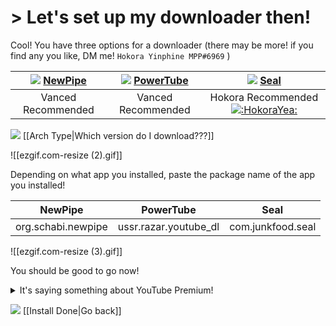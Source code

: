 # > Let's set up my downloader then!
Cool!
You have three options for a downloader
(there may be more! if you find any you like, DM me! `Hokora Yinphine MPP#6969` )

|![](https://cdn.discordapp.com/attachments/803186540359450664/1101814511872245800/fixeddownloadicon.gif) [NewPipe](https://github.com/TeamNewPipe/NewPipe/releases/latest)|![](https://cdn.discordapp.com/attachments/803186540359450664/1101814511872245800/fixeddownloadicon.gif) [PowerTube](https://github.com/razar-dev/PowerTube/releases/latest)|![](https://cdn.discordapp.com/attachments/803186540359450664/1101814511872245800/fixeddownloadicon.gif) [Seal](https://github.com/JunkFood02/Seal/releases/latest)|
|:-:|:-:|:-:|
|Vanced Recommended|Vanced Recommended|Hokora Recommended [![](https://cdn.discordapp.com/emojis/1072706617616891904.webp?size=16&quality=lossless ":HokoraYea:")](https://cdn.discordapp.com/emojis/1072706617616891904.webp?quality=lossless ":HokoraYea:") |

![](https://cdn.discordapp.com/attachments/803186540359450664/1100960373282193449/image_2023-04-26_182246728_1.gif) [[Arch Type|Which version do I download???]]


![[ezgif.com-resize (2).gif]]


Depending on what app you installed, paste the package name of the app you installed!

|NewPipe|PowerTube|Seal|
|:-:|:-:|:-:|
|org.schabi.newpipe|ussr.razar.youtube_dl|com.junkfood.seal|

![[ezgif.com-resize (3).gif]]


You should be good to go now!

<details><summary>It's saying something about YouTube Premium!</summary>You likely just pressed the wrong download button. There are two! <br> <br>
There's the original YouTube Premium download button under the player (next to the like buttons)<br> <br>
The one you are looking for is inside your video player (but you may need to enable it).<br> <br>
You can enable it in the ReVanced settings under Revanced > Interaction > External download settings > Show external download button.<br> <br>
If you want to get rid of the YouTube Premium download button, disable it in the ReVanced settings under Revanced > Layout > Hide action buttons > Hide download button.
</details>

![](https://cdn.discordapp.com/attachments/803186540359450664/1100960373282193449/image_2023-04-26_182246728_1.gif) [[Install Done|Go back]]


<meta content="ReVanced Download Button Guide!" property="og:title" />
<meta content="If you want to set up your downloader, look here!" property="og:description" />
<meta content="https://hokorayinphinempp.github.io/obsidian-git-sync/Revanced/1%20Start%20Here%21/Revanced%20Start/" property="og:url" />
<meta content="https://media.discordapp.net/attachments/803186540359450664/1102873576996077609/101597779.png" property="og:image" />
<meta content="#43B581" data-react-helmet="true" name="theme-color" />
